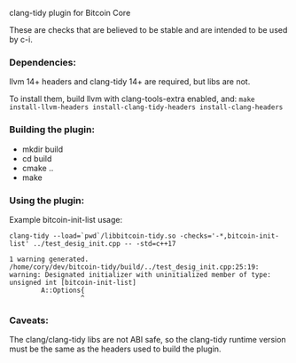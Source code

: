 clang-tidy plugin for Bitcoin Core

These are checks that are believed to be stable and are intended to be used
by c-i.

### Dependencies:
llvm 14+ headers and clang-tidy 14+ are required, but libs are not.

To install them, build llvm with clang-tools-extra enabled, and:
`make install-llvm-headers install-clang-tidy-headers install-clang-headers`

### Building the plugin:
- mkdir build
- cd build
- cmake ..
- make

### Using the plugin:

Example bitcoin-init-list usage:

``clang-tidy --load=`pwd`/libbitcoin-tidy.so -checks='-*,bitcoin-init-list' ../test_desig_init.cpp -- -std=c++17``

```
1 warning generated.
/home/cory/dev/bitcoin-tidy/build/../test_desig_init.cpp:25:19: warning: Designated initializer with uninitialized member of type: unsigned int [bitcoin-init-list]
        A::Options{
                  ^
```

### Caveats:

The clang/clang-tidy libs are not ABI safe, so the clang-tidy runtime version
must be the same as the headers used to build the plugin.
